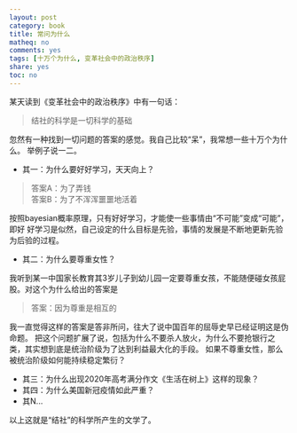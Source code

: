 ```yaml
---
layout: post
category: book
title: 常问为什么
matheq: no
comments: yes
tags: [十万个为什么, 变革社会中的政治秩序]
share: yes
toc: no
---
```

某天读到《变革社会中的政治秩序》中有一句话：

> 结社的科学是一切科学的基础

忽然有一种找到一切问题的答案的感觉。我自己比较“呆”，我常想一些十万个为什么。
举例子说一二。

+ 其一：为什么要好好学习，天天向上？

> 答案A：为了弄钱  
> 答案B：为了不浑浑噩噩地活着  

按照bayesian概率原理，只有好好学习，才能使一些事情由“不可能”变成“可能”，即好
好学习是似然，自己设定的什么目标是先验，事情的发展是不断地更新先验为后验的过程。

+ 其二：为什么要尊重女性？

我听到某一中国家长教育其3岁儿子到幼儿园一定要尊重女孩，不能随便碰女孩屁股。对这个为什么给出的答案是

> 答案：因为尊重是相互的

我一直觉得这样的答案是答非所问，往大了说中国百年的屈辱史早已经证明这是伪命题。
把这个问题扩展了说，包括为什么不要杀人放火，为什么不要抢银行之类，其实想到底是统治阶级为了达到利益最大化的手段。
如果不尊重女性，那么被统治阶级如何能持续稳定繁衍？

+ 其三：为什么出现2020年高考满分作文《生活在树上》这样的现象？
+ 其四：为什么美国新冠疫情如此严重？
+ 其N...

以上这就是“结社”的科学所产生的文学了。
